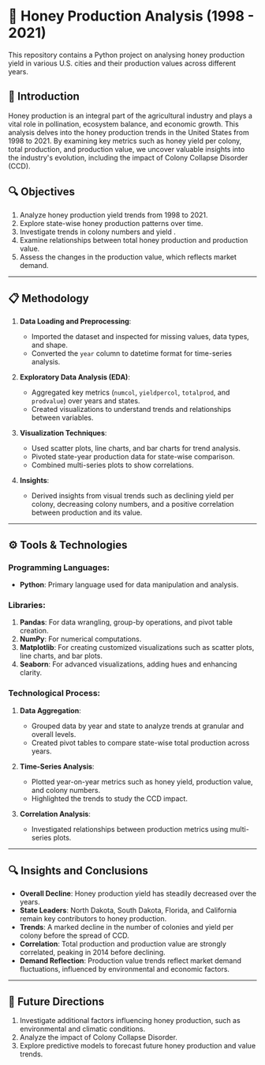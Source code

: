 # 🐝 Honey Production Analysis (1998 - 2021)
This repository contains a Python project on analysing honey production yield in various U.S. cities and their production values across different years.

## 📌 Introduction
Honey production is an integral part of the agricultural industry and plays a vital role in pollination, ecosystem balance, and economic growth. This analysis delves into the honey production trends in the United States from 1998 to 2021. By examining key metrics such as honey yield per colony, total production, and production value, we uncover valuable insights into the industry's evolution, including the impact of Colony Collapse Disorder (CCD).

## 🔍 Objectives
1. Analyze honey production yield trends from 1998 to 2021.
2. Explore state-wise honey production patterns over time.
3. Investigate trends in colony numbers and yield .
4. Examine relationships between total honey production and production value.
5. Assess the changes in the production value, which reflects market demand.

---

## 📋 Methodology
1. **Data Loading and Preprocessing**:
   - Imported the dataset and inspected for missing values, data types, and shape.
   - Converted the `year` column to datetime format for time-series analysis.

2. **Exploratory Data Analysis (EDA)**:
   - Aggregated key metrics (`numcol`, `yieldpercol`, `totalprod`, and `prodvalue`) over years and states.
   - Created visualizations to understand trends and relationships between variables.

3. **Visualization Techniques**:
   - Used scatter plots, line charts, and bar charts for trend analysis.
   - Pivoted state-year production data for state-wise comparison.
   - Combined multi-series plots to show correlations.

4. **Insights**:
   - Derived insights from visual trends such as declining yield per colony, decreasing colony numbers, and a positive correlation between production and its value.

---

## ⚙️ Tools & Technologies
### **Programming Languages**:
- **Python**: Primary language used for data manipulation and analysis.

### **Libraries**:
1. **Pandas**: For data wrangling, group-by operations, and pivot table creation.
2. **NumPy**: For numerical computations.
3. **Matplotlib**: For creating customized visualizations such as scatter plots, line charts, and bar plots.
4. **Seaborn**: For advanced visualizations, adding hues and enhancing clarity.

### **Technological Process**:
1. **Data Aggregation**:
   - Grouped data by year and state to analyze trends at granular and overall levels.
   - Created pivot tables to compare state-wise total production across years.

2. **Time-Series Analysis**:
   - Plotted year-on-year metrics such as honey yield, production value, and colony numbers.
   - Highlighted the trends to study the CCD impact.

3. **Correlation Analysis**:
   - Investigated relationships between production metrics using multi-series plots.
     
---

## 🔍 Insights and Conclusions
- **Overall Decline**: Honey production yield has steadily decreased over the years.
- **State Leaders**: North Dakota, South Dakota, Florida, and California remain key contributors to honey production.
- **Trends**: A marked decline in the number of colonies and yield per colony before the spread of CCD.
- **Correlation**: Total production and production value are strongly correlated, peaking in 2014 before declining.
- **Demand Reflection**: Production value trends reflect market demand fluctuations, influenced by environmental and economic factors.

---

## 🚀 Future Directions
1. Investigate additional factors influencing honey production, such as environmental and climatic conditions.
2. Analyze the impact of Colony Collapse Disorder.
3. Explore predictive models to forecast future honey production and value trends.

